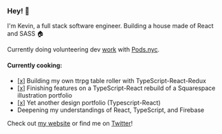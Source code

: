 ### Hey! 👋
I'm Kevin, a full stack software engineer. Building a house made of React and SASS 🏠

Currently doing volunteering dev [work](https://www.linkedin.com/company/podsnyc/) with [Pods.nyc](https://www.pods.nyc/).

#### Currently cooking:
- [[x]](https://github.com/khongcodes/rpg-generators)
    Building my own ttrpg table roller with TypeScript-React-Redux
- [[x]](https://github.com/khongcodes/kh-illus-pofo)
    Finishing features on a TypeScript-React rebuild of a Squarespace illustration portfolio
- [[x]](https://github.com/khongcodes/julia-tyler-portfolio)
    Yet another design portfolio (Typescript-React)
- Deepening my understandings of React, TypeScript, and Firebase

Check out [my website](https://www.khongcodes.com/) or find me on [Twitter](https://www.twitter.com/khongcodes)!

<!--
**khongcodes/khongcodes** is a ✨ _special_ ✨ repository because its `README.md` (this file) appears on your GitHub profile.

Here are some ideas to get you started:

- 🔭 I’m currently working on ...
- 🌱 I’m currently learning ...
- 👯 I’m looking to collaborate on ...
- 🤔 I’m looking for help with ...
- 💬 Ask me about ...
- 📫 How to reach me: ...
- 😄 Pronouns: ...
- ⚡ Fun fact: ...
-->
